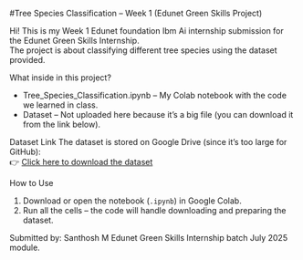 #Tree Species Classification – Week 1 (Edunet Green Skills Project)

Hi! This is my Week 1 Edunet foundation Ibm Ai internship submission for the Edunet Green Skills Internship.  
The project is about classifying different tree species using the dataset provided.

What inside in this project?
- Tree_Species_Classification.ipynb – My Colab notebook with the code we learned in class.  
- Dataset – Not uploaded here because it’s a big file (you can download it from the link below).

Dataset Link
The dataset is stored on Google Drive (since it’s too large for GitHub):  
👉 [Click here to download the dataset](https://drive.google.com/file/d/15VU5SzaMW-Kl8hIf76bOWrZrvp8LSN10/view?usp=drivesdk)

 How to Use
1. Download or open the notebook (`.ipynb`) in Google Colab.
2. Run all the cells – the code will handle downloading and preparing the dataset.

Submitted by:
Santhosh M
Edunet Green Skills Internship
batch July 2025 module.
